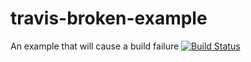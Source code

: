 # travis-broken-example

An example that will cause a build failure
[![Build Status](https://travis-ci.org/LWanjiru/travis-broken-example.svg?branch=master)](https://travis-ci.org/LWanjiru/travis-broken-example)
